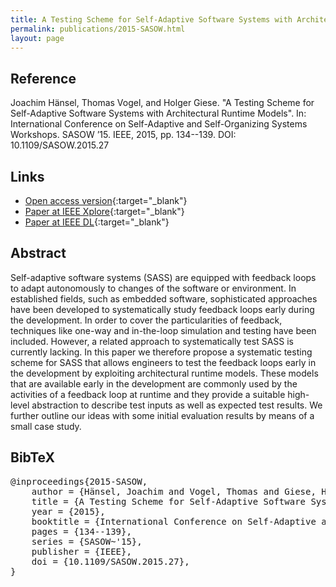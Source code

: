 ```yaml
---
title: A Testing Scheme for Self-Adaptive Software Systems with Architectural Runtime Models
permalink: publications/2015-SASOW.html
layout: page
---
```


## Reference
Joachim Hänsel, Thomas Vogel, and Holger Giese. "A Testing Scheme for Self-Adaptive Software Systems with Architectural Runtime Models". In: International Conference on Self-Adaptive and Self-Organizing Systems Workshops. SASOW ’15. IEEE, 2015, pp. 134--139. DOI: 10.1109/SASOW.2015.27

## Links
* [Open access version](https://arxiv.org/abs/1805.07354){:target="_blank"}
* [Paper at IEEE Xplore](https://doi.org/10.1109/SASOW.2015.27){:target="_blank"}
* [Paper at IEEE DL](http://doi.ieeecomputersociety.org/10.1109/SASOW.2015.27){:target="_blank"}

## Abstract
Self-adaptive software systems (SASS) are equipped with feedback loops to adapt autonomously to changes of the software or environment. In established fields, such as embedded software, sophisticated approaches have been developed to systematically study feedback loops early during the development. In order to cover the particularities of feedback, techniques like one-way and in-the-loop simulation and testing have been included. However, a related approach to systematically test SASS is currently lacking. In this paper we therefore propose a systematic testing scheme for SASS that allows engineers to test the feedback loops early in the development by exploiting architectural runtime models. These models that are available early in the development are commonly used by the activities of a feedback loop at runtime and they provide a suitable high-level abstraction to describe test inputs as well as expected test results. We further outline our ideas with some initial evaluation results by means of a small case study.

## BibTeX

<div class="bibtex">
<pre>@inproceedings{2015-SASOW,
    author = {Hänsel, Joachim and Vogel, Thomas and Giese, Holger},
    title = {A Testing Scheme for Self-Adaptive Software Systems with Architectural Runtime Models},
    year = {2015},
    booktitle = {International Conference on Self-Adaptive and Self-Organizing Systems Workshops},
    pages = {134--139},
    series = {SASOW~'15},
    publisher = {IEEE},
    doi = {10.1109/SASOW.2015.27},
}</pre>
</div>
